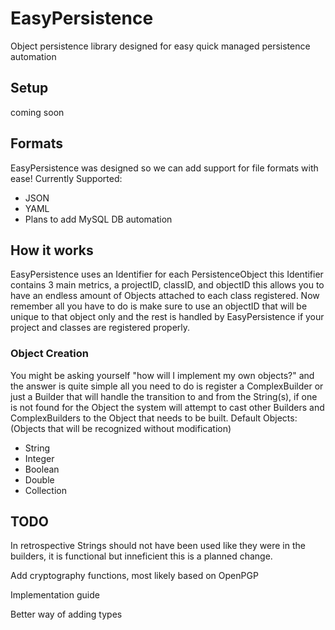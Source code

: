 # EasyPersistence
Object persistence library designed for easy quick managed persistence automation
## Setup
coming soon
## Formats
EasyPersistence was designed so we can add support for file formats with ease!
Currently Supported:
- JSON
- YAML
- Plans to add MySQL DB automation
## How it works
EasyPersistence uses an Identifier for each PersistenceObject this Identifier contains 3 main metrics, a projectID, classID, and objectID this allows you to have an endless amount of Objects attached to each class registered. 
Now remember all you have to do is make sure to use an objectID that will be unique to that object only and the rest is handled by EasyPersistence if your project and classes are registered properly.
### Object Creation
You might be asking yourself "how will I implement my own objects?" and the answer is quite simple all you need to do is register a ComplexBuilder or just a Builder that will handle the transition to and from the String(s), if one is not found for the Object the system will attempt to cast other Builders and ComplexBuilders to the Object that needs to be built.
Default Objects: (Objects that will be recognized without modification)
- String
- Integer
- Boolean
- Double
- Collection
## TODO
In retrospective Strings should not have been used like they were in the builders, it is functional but inneficient this is a planned change.  

Add cryptography functions, most likely based on OpenPGP  

Implementation guide  

Better way of adding types
